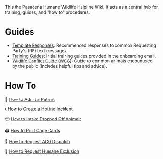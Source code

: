 This the Pasadena Humane Wildlife Helpline Wiki. It acts as a central hub for training, guides, and "how to" procedures.

# Guides

- [Template Responses](Template-Responses): Recommended responses to common Requesting Party's (RP) text messages.
- [Training Guides](Training-Guides): Initial training guides provided in the onboarding email.
- [Wildlife Conflict Guide (WCG)](Wildlife-Conflict-Guide): Guide to common animals encountered by the public (includes helpful tips and advice).

# How To

🏥 [How to Admit a Patient](WRMD-How-to-Admit-a-Patient)

📞 [How to Create a Hotline Incident](WRMD-How-to-Create-a-Hotline-Incident)

📦 [How to Intake Dropped Off Animals](How-to-Intake-Dropped-Off-Animals)

🖨️ [How to Print Cage Cards](WRMD-How-to-Print-Cage-Cards)

🚐 [How to Request ACO Dispatch](Teams-ACO-Dispatch)

🚧 [How to Request Humane Exclusion](Teams-Humane-Exclusion)